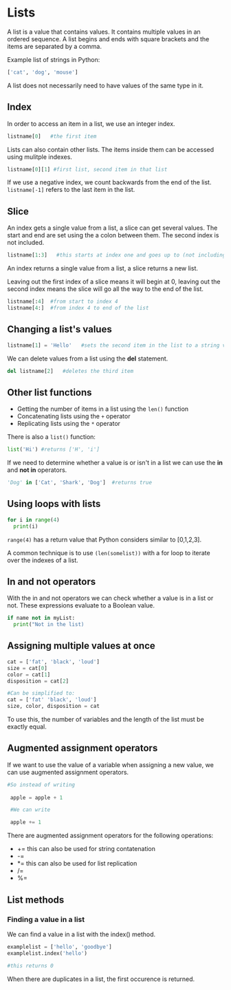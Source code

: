 # Lists

A list is a value that contains values. It contains multiple values in an ordered sequence. A list begins and ends with square brackets and the items are separated by a comma.

Example list of strings in Python:

```python
['cat', 'dog', 'mouse']
```

A list does not necessarily need to have values of the same type in it.

## Index

In order to access an item in a list, we use an integer index.

```python
listname[0]   #the first item
```

Lists can also contain other lists. The items inside them can be accessed using mulitple indexes.

```python
listname[0][1] #first list, second item in that list
```

If we use a negative index, we count backwards from the end of the list. ```listname[-1]``` refers to the last item in the list.

## Slice

An index gets a single value from a list, a slice can get several values. The start and end are set using the a colon between them. The second index is not included.

```python
listname[1:3]   #this starts at index one and goes up to (not including) 3
```

An index returns a single value from a list, a slice returns a new list.

Leaving out the first index of a slice means it will begin at 0, leaving out the second index means the slice will go all the way to the end of the list.

```python
listname[:4]  #from start to index 4
listname[4:]  #from index 4 to end of the list
```

## Changing a list's values

```python
listname[1] = 'Hello'   #sets the second item in the list to a string value
```

We can delete values from a list using the **del** statement.

```python
del listname[2]   #deletes the third item
```

## Other list functions

* Getting the number of items in a list using the `len()` function
* Concatenating lists using the `+` operator
* Replicating lists using the `*` operator

There is also a ```list()``` function:

```python
list('Hi') #returns ['H', 'i']
```

If we need to determine whether a value is or isn't in a list we can use the **in** and **not in** operators.

```python
'Dog' in ['Cat', 'Shark', 'Dog']  #returns true
```

## Using loops with lists

```python
for i in range(4)
  print(i)
```

`range(4)` has a return value that Python considers similar to [0,1,2,3].

A common technique is to use ```(len(somelist))``` with a for loop to iterate over the indexes of a list.

## In and not operators

With the in and not operators we can check whether a value is in a list or not. These expressions evaluate to a Boolean value.

```python
if name not in myList:
  print("Not in the list)
```

## Assigning multiple values at once

```python
cat = ['fat', 'black', 'loud']
size = cat[0]
color = cat[1]
disposition = cat[2]

#Can be simplified to:
cat = ['fat' 'black', 'loud']
size, color, disposition = cat
```

To use this, the number of variables and the length of the list must be exactly equal.

## Augmented assignment operators

If we want to use the value of a variable when assigning a new value, we can use augmented assignment operators.

```python
#So instead of writing
 
 apple = apple + 1

 #We can write 

 apple += 1
```

There are augmented assignment operators for the following operations:

* +=      this can also be used for string contatenation
* -=
* *=      this can also be used for list replication
* /=
* %=

## List methods

### Finding a value in a list

We can find a value in a list with the index() method.

```python
examplelist = ['hello', 'goodbye']
examplelist.index('hello')

#this returns 0
```

When there are duplicates in a list, the first occurence is returned.